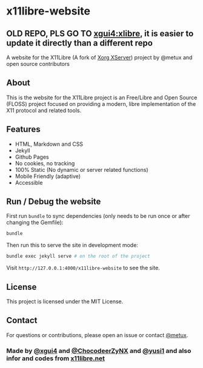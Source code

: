 # x11libre-website 
## OLD REPO, PLS GO TO [xgui4:xlibre](https://github.com/xgui4/xlibre), it is easier to update it directly than a different repo

A website for the X11Libre (A fork of [Xorg XServer](https://gitlab.freedesktop.org/xorg/xserver)) project by @metux and open source contributors

## About

This is the website for the X11Libre project is an Free/Libre and Open Source (FLOSS) project focused on providing a modern, libre implementation of the X11 protocol and related tools.

## Features

- HTML, Markdown and CSS 
- Jekyll
- Github Pages
- No cookies, no tracking 
- 100% Static (No dynamic or server related functions)
- Mobile Friendly (adaptive)
- Accessible 

## Run / Debug the website

First run `bundle` to sync dependencies (only needs to be run once or after changing the Gemfile):
``` bash
bundle
```

Then run this to serve the site in development mode:
```bash
bundle exec jekyll serve # on the root of the project
```

Visit `http://127.0.0.1:4000/x11libre-website` to see the site.

## License

This project is licensed under the MIT License.

## Contact

For questions or contributions, please open an issue or contact [@metux](https://github.com/metux).

### Made by [@xgui4](https://github.com/xgui4) and [@ChocodeerZyNX](https://github.com/ChocodeerZyNX) and [@yusi1](https://github.com/yusi1) and also infor and codes from [x11libre.net](https://x11libre.net)
